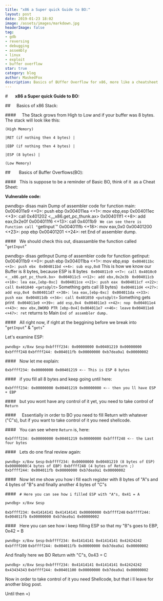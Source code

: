 ```yaml
---
title: "x86 a Super quick Guide to BO:"
layout: post
date: 2019-01-23 18:02
image: /assets/images/markdown.jpg
headerImage: false
tag:
- gdb
- reversing
- debugging
- assembly
- linux
- exploit
- buffer overflow
star: true
category: blog
author: MaskedFox
description: Basics of BUffer Overflow for x86, more like a cheatsheet =p
---
```



#      **x86 a Super quick Guide to BO:**

##     Basics of x86 Stack:

####     The Stack grows from High to Low and if your buffer was 8 bytes. The stack will look like this:

`(High Memory)`

`|RET (if nothing then 4 bytes) |`

`|EBP (if nothing then 4 bytes) |`

`|ESP (8 bytes) |`

`(Low Memory)`

##       Basics of Buffer Overflows(BO):

####   This is suppose to be a reminder of Basic BO, think of it  as a Cheat Sheet:

**Vulnerable code:**

  pwndbg> disas main
  Dump of assembler code for function main:
  0x004011e9 <+0>: push ebp
  0x004011ea <+1>: mov ebp,esp
  0x004011ec <+3>: call 0x401202 <__x86.get_pc_thunk.ax>
  0x004011f1 <+8>: add eax,0x2e0f
  0x004011f6 <+13>: call 0x4011b9 <getInput>` We can see there is Function call "`getInput`"
  0x004011fb <+18>: mov eax,0x0
  0x00401200 <+23>: pop ebp
  0x00401201 <+24>: ret 
  End of assembler dump.

####   We should check this out, disassamble the function called "`getInput`"
  
  pwndbg> disas getInput
  Dump of assembler code for function getInput:
  0x004011b9 <+0>: push ebp
  0x004011ba <+1>: mov ebp,esp
` 0x004011bc <+3>: push ebx`
` 0x004011bd <+4>: sub esp,0x8` This is how we know our Buffer is 8 bytes, because ESP is 8 bytes
` 0x004011c0 <+7>: call 0x4010c0 <__x86.get_pc_thunk.bx>`
` 0x004011c5 <+12>: add ebx,0x2e3b`
` 0x004011cb <+18>: lea eax,[ebp-0xc]`
` 0x004011ce <+21>: push eax`
` 0x004011cf <+22>: call 0x401040 <gets@plt>` Something gets call (8 bytes)
` 0x004011d4 <+27>: add esp,0x4`
` 0x004011d7 <+30>: lea eax,[ebp-0xc]`
` 0x004011da <+33>: push eax`
` 0x004011db <+34>: call 0x401050 <puts@plt>` Something gets print
` 0x004011e0 <+39>: add esp,0x4`
` 0x004011e3 <+42>: nop`
` 0x004011e4 <+43>: mov ebx,DWORD PTR [ebp-0x4]`
` 0x004011e7 <+46>: leave `
` 0x004011e8 <+47>: ret ` returns to Main
`End of assembler dump.`

####   All right now, if right at the beggining before we break into "`getInput`" & "`gets`"

Let's examine ESP:

`pwndbg> x/8xw $esp`
`0xbffff234: 0x00000000 0x00401219 0x00000000 0xbffff248`
`0xbffff244: 0x004011fb 0x00000000 0xb7dea9a1 0x00000002`

####   Now let me explain:

`0xbffff234: 0x00000000 0x00401219 <-- This is ESP 8 bytes`

####   if you fill all 8 bytes and keep going until here:

`0xbffff234: 0x00000000 0x00401219 0x00000000 <-- then you ll have ESP + EBP`

####   but you wont have any control of it yet, you need to take control of `Return`

####     Essentially in order to BO you need to fill Return with whatever ("C"s), but if you want to take control of it you need shellcode.

####   You can see where `Return` is, here:

`0xbffff234: 0x00000000 0x00401219 0x00000000 0xbffff248 <-- the Last four bytes`

####   Lets do one final review again:

`pwndbg> x/8xw $esp`
`0xbffff234: 0x00000000 0x00401219 (8 bytes of ESP) 0x00000000(4 bytes of EBP) 0xbffff248 (4 bytes of Return ;)`
`0xbffff244: 0x004011fb 0x00000000 0xb7dea9a1 0x00000002`

####   Now let me show you how i fill each register with 8 bytes of "A"s and 4 bytes of "B"s and finally another 4 bytes of "C"s

####   `# Here you can see how i filled ESP with "A"s, 0x41 = A`

`pwndbg> x/8xw $esp`

`0xbffff234: 0x41414141 0x41414141 0x00000000 0xbffff248`
`0xbffff244: 0x004011fb 0x00000000 0xb7dea9a1 0x00000002`

####   Here you can see how i keep filling ESP so that my "B"s goes to EBP, 0x42 = B

`pwndbg> x/8xw $esp`
`0xbffff234: 0x41414141 0x41414141 0x42424242 0xbffff200`
`0xbffff244: 0x004011fb 0x00000000 0xb7dea9a1 0x00000002`

And finally here we BO Return with "C"s, 0x43 = C

`pwndbg> x/8xw $esp`
`0xbffff234: 0x41414141 0x41414141 0x42424242 0x43434343`
`0xbffff244: 0x00401100 0x00000000 0xb7dea9a1 0x00000002`

Now in order to take control of it you need Shellcode, but that i ll leave for another blog post.

Until then =)

